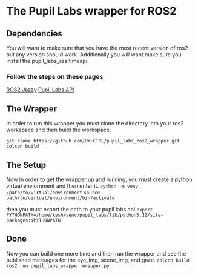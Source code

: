 # The Pupil Labs wrapper for ROS2

## Dependencies
You will want to make sure that you have the most recent version of ros2 but any version should work. Additionally you will want make sure you install the pupil_labs_realtimeapi.

### Follow the steps on these pages 
[ROS2 Jazzy](https://docs.ros.org/en/jazzy/Installation.html)
[Pupil Labs API](https://docs.pupil-labs.com/neon/real-time-api/tutorials/)
## The Wrapper
In order to run this wrapper you must clone the directory into your ros2 workspace and then build the workspace. 

```git clone https://github.com/UW-CTRL/pupil_labs_ros2_wrapper.git```
```colcon build```

## The Setup 
Now in order to get the wrapper up and running, you must create a python virtual enviornment and then enter it.
```python -m venv /path/to/virtual/environment```
```source path/to/virtual/environment/bin/activate```

then you must export the path to your pupil labs api
```export PYTHONPATH=/home/kysh/venv/pupil_labs/lib/python3.12/site-packages:$PYTHONPATH```

## Done 

Now you can build one more time and then run the wrapper and see the published messages for the eye_img, scene_img, and gaze.
```colcon build```
```ros2 run pupil_labs_wrapper wrapper.py```


